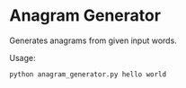 # Anagram Generator

Generates anagrams from given input words.

Usage:
```bash
python anagram_generator.py hello world
```
